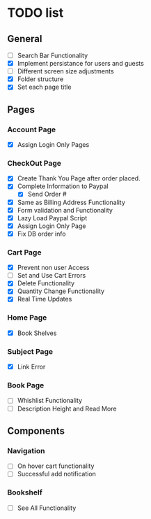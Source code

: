# TODO list

## General

- [ ] Search Bar Functionality
- [x] Implement persistance for users and guests
- [ ] Different screen size adjustments
- [x] Folder structure
- [x] Set each page title

## Pages

### Account Page

- [x] Assign Login Only Pages

### CheckOut Page

- [x] Create Thank You Page after order placed.
- [x] Complete Information to Paypal
  - [x] Send Order #
- [x] Same as Billing Address Functionality
- [x] Form validation and Functionality
- [x] Lazy Load Paypal Script
- [x] Assign Login Only Page
- [x] Fix DB order info

### Cart Page

- [x] Prevent non user Access
- [ ] Set and Use Cart Errors
- [x] Delete Functionality
- [x] Quantity Change Functionality
- [x] Real Time Updates

### Home Page

- [x] Book Shelves

### Subject Page

- [x] Link Error

### Book Page

- [ ] Whishlist Functionality
- [ ] Description Height and Read More

## Components

### Navigation

- [ ] On hover cart functionality
- [ ] Successful add notification

### Bookshelf

- [ ] See All Functionality
